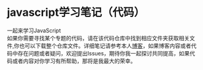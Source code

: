 # javascript学习笔记（代码）
一起来学习JavaScript  
如果你需要寻找某个专题的代码，请在该代码仓库中找到相应文件夹获取相关文件,你也可以下载整个仓库文件。详细笔记请参考本人[博客](http://yangkro.gitee.io/blog/)，如果博客内容或者代码中存在问题或者疑问，欢迎提出Issues，期待你我一起探讨共同提高，如果代码或者内容对你学习有所帮助，那将是我最大的荣幸。
